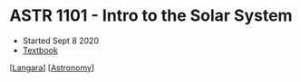 # ASTR 1101 - Intro to the Solar System

- Started Sept 8 2020
- [Textbook](https://openstax.org/details/books/astronomy)

[[Langara]] [[Astronomy]]

[//begin]: # "Autogenerated link references for markdown compatibility"
[Langara]: langara "Langara"
[Astronomy]: astronomy "Astronomy"
[//end]: # "Autogenerated link references"
